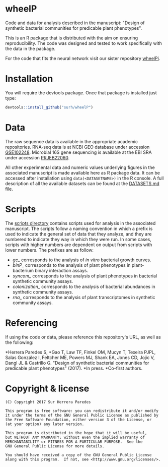 # wheelP

Code and data for analysis described in the manuscript: "Design of synthetic bacterial
communities for predicable plant phenotypes".

This is an R package that is distributed with the aim on ensuring reproducibility.
The code was designed and tested to work specifically with the data in the package.

For the code that fits the neural network visit our sister repository
[wheelPi](https://github.com/clingsz/wheelPi).

# Installation

You will require the devtools package. Once that package is installed just type:

```r
devtools::install_github("surh/wheelP")
```

# Data

The raw sequence data is available in the appropriate academic repositories. RNA-seq data is at
NCBI GEO database under accession [GSE102248](https://www.ncbi.nlm.nih.gov/geo/query/acc.cgi?acc=GSE102248).
Microbial 16S gene sequencing is available at the EBI SRA under accession [PRJEB22060](https://www.ebi.ac.uk/ena/data/view/PRJEB22060).

All other experimental data and numeric values underlying figures in the associated manuscript
is made available here as R package data. It can be accessed after installation using
`data(<DATASETNAME>)` in the R console. A full description of all the available
datasets can be found at the [DATASETS.md](DATASETS.md) file.

# Scripts

The [scripts directory](inst/scripts/) contains scripts used for analysis in the associated manuscript.
The scripts follow a naming convention in which a prefix is used to indicate the general set of
data that they analyze, and they are numbered to indicate they way in which they were run. In some
cases, scripts with higher numbers are dependent on output from scripts with lower numbers. The prefixes
are as follow:
* *gc\_* corresponds to the analysis of *in vitro* bacterial growth curves.
* *binP\_* corresponds to the analysis of plant phenotypes in plant-bacterium binary interaction assays.
* *syncom\_* corresponds to the analysis of plant phenotypes in bacterial synthetic community assays.
* *colonization\_* corresponds to the analysis of bacterial abundances in synthetic community assays.
* *rna\_* corresponds to the analysis of plant transcriptomes in synthetic community assays.

# Referencing

If using the code or data, please reference this repository's URL, as well as the following:

\*Herrera Paredes S, \*Gao T, Law TF, Finkel OM, Mucyn T, Texeira PJPL, Salas González I,
Feltcher ME, Powers MJ, Shank EA, Jones CD, Jojic V, Dangl JL & Castrillo G. "Design of 
synthetic bacterial communities for predicable plant phenotypes" (2017). *In press.
\*Co-first authors.

# Copyright & license

    (C) Copyright 2017 Sur Herrera Paredes

    This program is free software: you can redistribute it and/or modify
    it under the terms of the GNU General Public License as published by
    the Free Software Foundation, either version 3 of the License, or
    (at your option) any later version.

    This program is distributed in the hope that it will be useful,
    but WITHOUT ANY WARRANTY; without even the implied warranty of
    MERCHANTABILITY or FITNESS FOR A PARTICULAR PURPOSE.  See the
    GNU General Public License for more details.

    You should have received a copy of the GNU General Public License
    along with this program.  If not, see <http://www.gnu.org/licenses/>.


